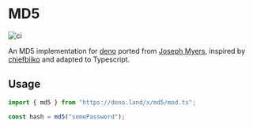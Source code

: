 # MD5

![ci](https://github.com/halvardssm/deno-md5/workflows/ci/badge.svg)

An MD5 implementation for [deno](https://deno.land) ported from [Joseph Myers](http://www.myersdaily.org/joseph/javascript/md5-text.html), inspired by [chiefbiiko](https://github.com/chiefbiiko/sha1) and adapted to Typescript.

## Usage

```js
import { md5 } from "https://deno.land/x/md5/mod.ts";

const hash = md5("somePassword");
```
